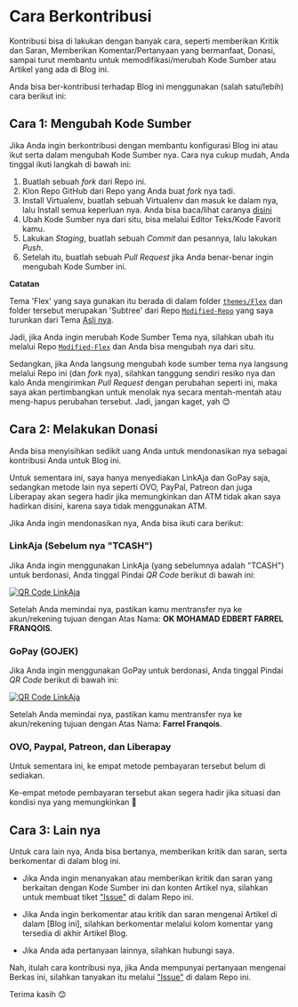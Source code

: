 # Cara Berkontribusi
Kontribusi bisa di lakukan dengan banyak cara, seperti memberikan Kritik dan Saran, Memberikan Komentar/Pertanyaan yang bermanfaat, Donasi, sampai turut membantu untuk memodifikasi/merubah Kode Sumber atau Artikel yang ada di Blog ini.

Anda bisa ber-kontribusi terhadap Blog ini menggunakan (salah satu/lebih) cara berikut ini:

## Cara 1: Mengubah Kode Sumber

Jika Anda ingin berkontribusi dengan membantu konfigurasi Blog ini atau ikut serta dalam mengubah Kode Sumber nya. Cara nya cukup mudah, Anda tinggal ikuti langkah di bawah ini:

1. Buatlah sebuah *fork* dari Repo ini.
2. Klon Repo GitHub dari Repo yang Anda buat *fork* nya tadi.
3. Install Virtualenv, buatlah sebuah Virtualenv dan masuk ke dalam nya, lalu Install semua keperluan nya. Anda bisa baca/lihat caranya [disini](https://github.com/FarrelF/FarrelF-Blog#cara-install)
4. Ubah Kode Sumber nya dari situ, bisa melalui Editor Teks/Kode Favorit kamu.
5. Lakukan *Staging*, buatlah sebuah *Commit* dan pesannya, lalu lakukan *Push*.
6. Setelah itu, buatlah sebuah *Pull Request* jika Anda benar-benar ingin mengubah Kode Sumber ini.

**Catatan**

Tema 'Flex' yang saya gunakan itu berada di dalam folder [`themes/Flex`](https://github.com/FarrelF/FarrelF-Blog/tree/master/themes/Flex) dan folder tersebut merupakan 'Subtree' dari Repo [`Modified-Repo`](https://github.com/FarrelF/Modified-Flex) yang saya turunkan dari Tema [Asli nya](https://github.com/alexandrevicenzi/Flex).

Jadi, jika Anda ingin merubah Kode Sumber Tema nya, silahkan ubah itu melalui Repo [`Modified-Flex`](https://github.com/FarrelF/Modified-Flex) dan Anda bisa mengubah nya dari situ.

Sedangkan, jika Anda langsung mengubah kode sumber tema nya langsung melalui Repo ini (dan *fork* nya), silahkan tanggung sendiri resiko nya dan kalo Anda mengirimkan *Pull Request* dengan perubahan seperti ini, maka saya akan pertimbangkan untuk menolak nya secara mentah-mentah atau meng-hapus perubahan tersebut. Jadi, jangan kaget, yah :blush:

## Cara 2: Melakukan Donasi
Anda bisa menyisihkan sedikit uang Anda untuk mendonasikan nya sebagai kontribusi Anda untuk Blog ini. 

Untuk sementara ini, saya hanya menyediakan LinkAja dan GoPay saja, sedangkan metode lain nya seperti OVO, PayPal, Patreon dan juga Liberapay akan segera hadir jika memungkinkan dan ATM tidak akan saya hadirkan disini, karena saya tidak menggunakan ATM.

Jika Anda ingin mendonasikan nya, Anda bisa ikuti cara berikut:

### LinkAja (Sebelum nya "TCASH")
Jika Anda ingin menggunakan LinkAja (yang sebelumnya adalah "TCASH") untuk berdonasi, Anda tinggal Pindai *QR Code* berikut di bawah ini:

[![QR Code LinkAja](https://cdn.statically.io/gh/FarrelF/FarrelF-Blog/283d3aa/content/extras/qrcode_linkaja.jpg#center)](https://cdn.statically.io/gh/FarrelF/FarrelF-Blog/283d3aa/content/extras/qrcode_linkaja.jpg)

Setelah Anda memindai nya, pastikan kamu mentransfer nya ke akun/rekening tujuan dengan Atas Nama: **OK MOHAMAD EDBERT FARREL FRANQOIS**.

### GoPay (GOJEK)
Jika Anda ingin menggunakan GoPay untuk berdonasi, Anda tinggal Pindai *QR Code* berikut di bawah ini:

[![QR Code LinkAja](https://cdn.statically.io/gh/FarrelF/FarrelF-Blog/283d3aa/content/extras/qrcode_gopay.jpg?fit=320,320#center)](https://cdn.statically.io/gh/FarrelF/FarrelF-Blog/283d3aa/content/extras/qrcode_gopay.jpg)

Setelah Anda memindai nya, pastikan kamu mentransfer nya ke akun/rekening tujuan dengan Atas Nama: **Farrel Franqois**.

### OVO, Paypal, Patreon, dan Liberapay

Untuk sementara ini, ke empat metode pembayaran tersebut belum di sediakan. 

Ke-empat metode pembayaran tersebut akan segera hadir jika situasi dan kondisi nya yang memungkinkan :slightly_smiling_face:

## Cara 3: Lain nya
Untuk cara lain nya, Anda bisa bertanya, memberikan kritik dan saran, serta berkomentar di dalam blog ini.

- Jika Anda ingin menanyakan atau memberikan kritik dan saran yang berkaitan dengan Kode Sumber ini dan konten Artikel nya, silahkan untuk membuat tiket ["Issue"](https://github.com/FarrelF/FarrelF-Blog/issues) di dalam Repo ini.

- Jika Anda ingin berkomentar atau kritik dan saran mengenai Artikel di dalam [Blog ini], silahkan berkomentar melalui kolom komentar yang tersedia di akhir Artikel Blog.

- Jika Anda ada pertanyaan lainnya, silahkan hubungi saya.

Nah, itulah cara kontribusi nya, jika Anda mempunyai pertanyaan mengenai Berkas ini, silahkan tanyakan itu melalui ["Issue"](https://github.com/FarrelF/FarrelF-Blog/issues) di dalam Repo ini.

Terima kasih :blush:

<style>
img[src*='#center'] { 
    display: block;
    margin: auto;
}
</style>